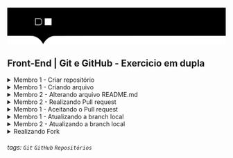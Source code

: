 ![](./hd-header.png)

## Front-End | Git e GitHub - Exercicio em dupla



<details>
  <summary>Membro 1 - Criar repositório</summary>
  
  - Passo 1: Acessar seu GitHub
  - Passo 2: Criar um repositório público com o seguinte nome "exercicio-git-hub"
  - Passo 3: Selecionar a opção `ssh` e copiar o link do repositório 
  - Passo 3: Clonar o repositório no seu computador utilizando o comando abaixo:
    ```bash
    git clone <link do repositório>
    ```
    
</details>

<details>
  <summary>Membro 1 - Criando arquivo </summary>
  
  - Passo 1: Criar um arquivo `README.md` e colocar o seguinte conteúdo:
    ```markdown
    # Git e GitHub - Exercicios   

    ## Dupla:
    - Nome do integrante 1: [GitHub](https://github.com/<usuario>)
    - Nome do integrante 2: [GitHub](https://github.com/<usuario>)

    ### Confingurações do Git
    - git help
      > Lista de comandos do Git
    - git config --list
      > Lista de configurações do Git
    - git config --global user.name "Nome do usuário"
      > Configura o nome do usuário
    - git config --global user.email "SeuRealizando
  > OBS: O comando `git checkout -b` é usado para criar uma nova branch.
</details>

<details>
  <summary>Membro 2 - Alterando arquivo README.md</summary>

  - Passo 1: Adicione esse conteudo no `README.md`, colocando abaixo do existente.
    ```markdown
    ### Comandos básicos do Git
    - git init
      > Inicializa um repositório local
    - git clone <link-do-repositorio>
      > Clona um repositório remoto
    - git status
      > Mostra o status do repositório
    - git add .
      > Adiciona todos os arquivos do diretório atual ao repositório
    - git commit -m "Mensagem"
    > Salva as alterações no repositório
    - git push origin master  
    > Envia as alterações para o repositório remoto
    ```
  - Passo 2: `git add .` para adicionar o arquivo
  - Passo 3: `git commit -m "Adicionado comandos basicos do git"` para salvar as alterações
  - Passo 4: `git push origin feature/comandos-basicos` para enviar as alterações para o repositório 
  remoto
</details>

<details>
  <summary>Membro 2 - Realizando Pull request</summary>
  
  > O Pull request é uma solicitação de mudanças para um repositório principal que é administrada pelo membro 1. O membro 1 é capaz de validar as alterações e realizar o `merge` do repositório principal.

  > Merge é o processo de unir duas ou mais branches, ou seja, juntar duas ou mais branches em uma única branch.

  - Passo 1: Acessar o repositório do membro 1
  - Passo 2: Vai selecionar a opção Pull Request
  - Passo 3: Depois clicar em `New pull request`, botão verde.
  - Passo 4: `base` e `head` são os repositórios que serão unidos.
    - base é o repositório principal, do membro 1
    - head é a branch do membro 2
  - Passo 5: Clicar em `Create pull request`
  - Passo 6: Adicionar um titulo e uma mensagem para o pull request
  - Passo 7: Clicar em `Create pull request` novamente
</details>

<details>
  <summary>Membro 1 - Aceitando o Pull request</summary>
  
  > Antes de aceitar o pull request, o membro 1 deve validar as alterações.

  > Essa validação é chamada de Code Review.

  - Code Review: 
    > É processo de validar as alterações feitas pelo membro 2. Podendo colocar comentários e aprovar ou rejeitar as alterações.

  - Passo 1: Acessar o repositório do membro 1
  - Passo 2: Vai selecionar a opção Pull Request
  - Passo 3: Selecionar o `Pull request` aberto pelo membro 2.
  - Passo 4: Realizar o Code Review
    - Adicionar comentários, caso necessário
    - Selecionar a opção `Approve` ou `Reject`      
</details>

<details>
  <summary>Membro 1 - Atualizando a branch local</summary>
  
  - git pull
    > Atualiza as alterações do repositório remoto para o repositório local

  - Passo 1: Fazer o checkout para a branch principal `main`
  - Passo 2: Executar o comando git pull no terminal
    ```bash
    git pull    
    ```
  - Passo 3: Verificar se as alterações aparecenram no repositório local
</details>

<details>
  <summary>Membro 2 - Atualizando a branch local</summary>
  
  - git checkout
    > Faz o checkout da branch local para a branch remota
    ```bach
    # branch local é a main
    git checkout <branch-local>
    ```
  - Passo 1: Fazer o checkout para a branch principal `main`
    ```bash
    git checkout main
    ```
  - Passo 2: Executar o comando git pull
    ```bash
    git pull
    ```
  - Passo 3: Verificar se as alterações aparecenram no repositório local
</details>

<details>
  <summary>Realizando Fork</summary>
  
  - O fork:
    > É um repositório que é criado a partir de um outro repositório.

  - Passo 1: Acessar o repositório `https://github.com/digital-house-brasil/debugger`
    > Clique aqui: [Repositório](https://github.com/digital-house-brasil/debugger)
  - Passo 2: Clicar em `Fork`
  - Passo 3: Clicar em `Create fork`
  - Passo 4: Clonar o repositório
    ```bash
    git clone <link-do-repositorio>
    ```
  - Passo 5: Editar o título `Como debugar seu código` para `Debugar seu código`
  - Passo 6: Subir as alterações
  - Passo 7: Realizar o PR
</details>

###### tags: `Git` `GitHub` `Repositórios`